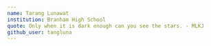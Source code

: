 ```yaml
---
name: Tarang Lunawat
institution: Branham High School
quote: Only when it is dark enough can you see the stars. - MLKJ
github_user: tangluna
---
```

